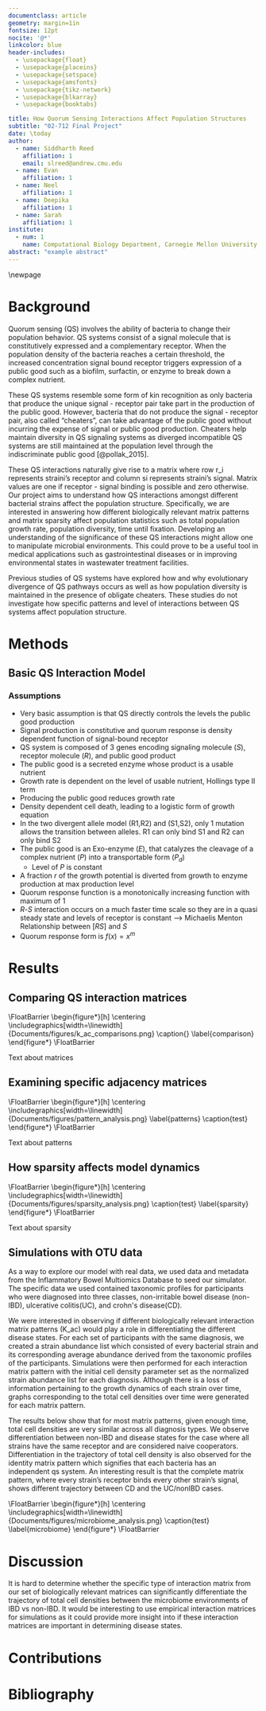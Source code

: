 ```yaml
---
documentclass: article
geometry: margin=1in
fontsize: 12pt
nocite: '@*'
linkcolor: blue
header-includes:
  - \usepackage{float}
  - \usepackage{placeins}
  - \usepackage{setspace}
  - \usepackage{amsfonts}
  - \usepackage{tikz-network}
  - \usepackage{blkarray}
  - \usepackage{booktabs}

title: How Quorum Sensing Interactions Affect Population Structures
subtitle: "02-712 Final Project"
date: \today
author:
  - name: Siddharth Reed
    affiliation: 1
    email: slreed@andrew.cmu.edu
  - name: Evan
    affiliation: 1
  - name: Neel
    affiliation: 1
  - name: Deepika
    affiliation: 1
  - name: Sarah
    affiliation: 1
institute:
  - num: 1
    name: Computational Biology Department, Carnegie Mellon University
abstract: "example abstract"
---
```


\newpage

# Background

Quorum sensing (QS) involves the ability of bacteria to change their population behavior. QS systems consist of a signal molecule that is constitutively expressed and a complementary receptor. When the population density of the bacteria reaches a certain threshold, the increased concentration signal bound receptor triggers expression of a public good such as a biofilm, surfactin, or enzyme to break down a complex nutrient.

These QS systems resemble some form of kin recognition as only bacteria that produce the unique signal - receptor pair take part in the production of the public good. However, bacteria that do not produce the signal - receptor pair, also called “cheaters”, can take advantage of the public good without incurring the expense of signal or public good production. Cheaters help maintain diversity in QS signaling systems as diverged incompatible QS systems are still maintained at the population level through the indiscriminate public good [@pollak_2015].

These QS interactions naturally give rise to a matrix where row r_i represents straini’s receptor and column si represents straini’s signal. Matrix values are one if receptor - signal binding is possible and zero otherwise. Our project aims to understand how QS interactions amongst different bacterial strains affect the population structure. Specifically, we are interested in answering how different biologically relevant matrix patterns and matrix sparsity affect population statistics such as total population growth rate, population diversity, time until fixation. Developing an understanding of the significance of these QS interactions might allow one to manipulate microbial environments. This could prove to be a useful tool in medical applications such as gastrointestinal diseases or in improving environmental states in wastewater treatment facilities.

Previous studies of QS systems have explored how and why evolutionary divergence of QS pathways occurs as well as how population diversity is maintained in the presence of obligate cheaters. These studies do not  investigate how specific patterns and level of interactions between QS systems affect population structure.


# Methods

## Basic QS Interaction Model

### Assumptions
- Very basic assumption is that QS directly controls the levels the public good production
- Signal production is constitutive and quorum response is density dependent function of signal-bound receptor
- QS system is composed of 3 genes encoding signaling molecule ($S$), receptor molecule ($R$), and public good product
- The public good is a secreted enzyme whose product is a usable nutrient
- Growth rate is dependent on the level of usable nutrient, Hollings type II term
- Producing the public good reduces growth rate
- Density dependent cell death, leading to a logistic form of growth equation
- In the two divergent allele model (R1,R2) and (S1,S2), only 1 mutation allows the transition between alleles. R1 can only bind S1 and R2 can only bind S2
- The public good is an Exo-enzyme ($E$), that  catalyzes the cleavage of a complex nutrient ($P$) into a transportable form ($P_d$)
  - Level of $P$ is constant  
- A fraction $r$ of the growth potential is diverted from growth to enzyme production at max production level
- Quorum response function is a monotonically increasing function with maximum of 1
- $R$-$S$ interaction occurs on a much faster time scale so they are in a quasi steady state and levels of receptor is constant --> Michaelis Menton Relationship between $[RS]$ and $S$
- Quorum response form is $f(x) = x^m$

# Results

## Comparing QS interaction matrices

\FloatBarrier
\begin{figure*}[h]
\centering
\includegraphics[width=\linewidth]{Documents/figures/k_ac_comparisons.png}
\caption{}
\label{comparison}
\end{figure*}
\FloatBarrier

Text about matrices

## Examining specific adjacency matrices

\FloatBarrier
\begin{figure*}[h]
\centering
\includegraphics[width=\linewidth]{Documents/figures/pattern_analysis.png}
\label{patterns}
\caption{test}
\end{figure*}
\FloatBarrier

Text about patterns

## How sparsity affects model dynamics

\FloatBarrier
\begin{figure*}[h]
\centering
\includegraphics[width=\linewidth]{Documents/figures/sparsity_analysis.png}
\caption{test}
\label{sparsity}
\end{figure*}
\FloatBarrier

Text about sparsity

## Simulations with OTU data
As a way to explore our model with real data, we used data and metadata from the Inflammatory Bowel Multiomics Database to seed our simulator. The specific data we used contained taxonomic profiles for participants who were diagnosed into three classes, non-irritable bowel disease (non-IBD), ulcerative colitis(UC), and crohn's disease(CD).

We were interested in observing if different biologically relevant interaction matrix patterns (K_ac) would play a role in differentiating the different disease states. For each set of participants with the same diagnosis, we created a strain abundance list which consisted of every bacterial strain and its corresponding average abundance derived from the taxonomic profiles of the participants.
Simulations were then performed for each interaction matrix pattern with the initial cell density parameter set as the normalized strain abundance list for each diagnosis. Although there is a loss of information pertaining to the growth dynamics of each strain over time, graphs corresponding to the total cell densities over time were generated for each matrix pattern.

The results below show that for most matrix patterns, given enough time, total cell densities are very similar across all diagnosis types. We observe differentiation between non-IBD and disease states for the case where all strains have the same receptor and are considered naive cooperators. Differentiation in the trajectory of total cell density is also observed for the identity matrix pattern which signifies that each bacteria has an independent qs system. An interesting result is that the complete matrix pattern, where every strain’s receptor binds every other strain’s signal, shows different trajectory between CD and the UC/nonIBD cases.


\FloatBarrier
\begin{figure*}[h]
\centering
\includegraphics[width=\linewidth]{Documents/figures/microbiome_analysis.png}
\caption{test}
\label{microbiome}
\end{figure*}
\FloatBarrier

# Discussion

It is hard to determine whether the specific type of interaction matrix from our set of biologically relevant matrices can significantly differentiate the trajectory of total cell densities between the microbiome environments of IBD vs non-IBD. It would be interesting to use empirical interaction matrices for simulations as it could provide more insight into if these interaction matrices are important in determining disease states.

# Contributions

# Bibliography
